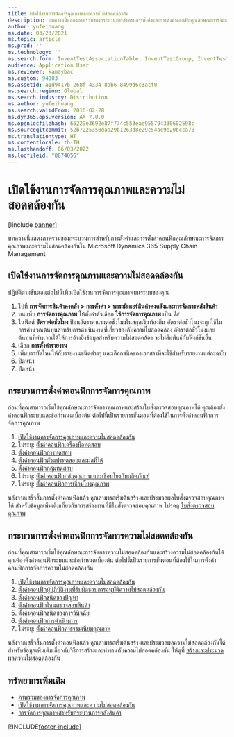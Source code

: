 ```yaml
---
title: เปิดใช้งานการจัดการคุณภาพและความไม่สอดคล้องกัน
description: บทความนี้แสดงภาพรวมของกระบวนการสำหรับการตั้งค่าและการตั้งค่าคอนฟิกคุณลักษณะการจัดการคุณภาพและความไม่สอดคล้องกันใน Microsoft Dynamics 365 Supply Chain Management
author: yufeihuang
ms.date: 03/23/2021
ms.topic: article
ms.prod: ''
ms.technology: ''
ms.search.form: InventTestAssociationTable, InventTestGroup, InventTestItemQualityGroup, InventTestTable, InventTestVariable, InventTestVariableOutcome, InventParameters, InventProblemType, InventProblemTypeSetup, InventQuarantineZone, InventTestDiagnosticType, InventTestReportSetup, SysUserManagement, InventTestRelatedOperations
audience: Application User
ms.reviewer: kamaybac
ms.custom: 94003
ms.assetid: a1d9417b-268f-4334-8ab6-8499d6c3acf0
ms.search.region: Global
ms.search.industry: Distribution
ms.author: yufeihuang
ms.search.validFrom: 2016-02-28
ms.dyn365.ops.version: AX 7.0.0
ms.openlocfilehash: 66229e3692e87f774c553eae955794330602598c
ms.sourcegitcommit: 52b7225350daa29b1263d8e29c54ac9e20bcca70
ms.translationtype: HT
ms.contentlocale: th-TH
ms.lasthandoff: 06/03/2022
ms.locfileid: "8874056"
---
```

# <a name="enable-quality-and-nonconformance-management"></a>เปิดใช้งานการจัดการคุณภาพและความไม่สอดคล้องกัน

[!include [banner](../includes/banner.md)]

บทความนี้แสดงภาพรวมของกระบวนการสำหรับการตั้งค่าและการตั้งค่าคอนฟิกคุณลักษณะการจัดการคุณภาพและความไม่สอดคล้องกันใน Microsoft Dynamics 365 Supply Chain Management

## <a name="enable-quality-and-nonconformance-management"></a><a name="enable-qm"></a>เปิดใช้งานการจัดการคุณภาพและความไม่สอดคล้องกัน

ปฏิบัติตามขั้นตอนต่อไปนี้เพื่อเปิดใช้งานการจัดการคุณภาพบนระบบของคุณ

1. ไปที่ **การจัดการสินค้าคงคลัง \> การตั้งค่า \> พารามิเตอร์สินค้าคงคลังและการจัดการคลังสินค้า**
1. บนแท็บ **การจัดการคุณภาพ** ให้ตั้งค่าตัวเลือก **ใช้การจัดการคุณภาพ** เป็น *ใช่*
1. ในฟิลด์ **อัตราต่อชั่วโมง** ป้อนอัตราค่าแรงต่อชั่วโมงในสกุลเงินท้องถิ่น อัตราต่อชั่วโมงจะถูกใช้ในการคำนวณต้นทุนสำหรับการดำเนินงานที่เกี่ยวข้องกับความไม่สอดคล้อง อัตราต่อชั่วโมงและต้นทุนที่คำนวณได้ให้การอ้างอิงข้อมูลสำหรับความไม่สอดคล้อง จะไม่สัมพันธ์กับฟังก์ชันอื่น
1. เลือก **การตั้งค่ารายงาน**
1. เพิ่มบรรทัดใหม่ให้กับรายงานชนิดต่างๆ และเลือกชนิดของเอกสารที่จะใช้สำหรับรายงานแต่ละฉบับ
1. ปิดหน้า
1. ปิดหน้า

## <a name="quality-management-configuration-process"></a>กระบวนการตั้งค่าคอนฟิกการจัดการคุณภาพ

ก่อนที่คุณสามารถเริ่มใช้คุณลักษณะการจัดการคุณภาพและสร้างใบสั่งตรวจสอบคุณภาพได้ คุณต้องตั้งค่าคอนฟิกระบบและข้อกำหนดเบื้องต้น ต่อไปนี้เป็นรายการขั้นตอนที่ต้องใช้ในการตั้งค่าคอนฟิกการจัดการคุณภาพ

1. [เปิดใช้งานการจัดการคุณภาพและความไม่สอดคล้องกัน](#enable-qm)
1. ไม่ระบุ: [ตั้งค่าคอนฟิกเครื่องมือทดสอบ](quality-test-instruments.md)
1. [ตั้งค่าคอนฟิกการทดสอบ](quality-tests.md)
1. [ตั้งค่าคอนฟิกตัวแปรทดสอบและผลที่ได้](quality-test-variables.md)
1. [ตั้งค่าคอนฟิกกลุ่มทดสอบ](quality-test-groups.md)
1. ไม่ระบุ: [ตั้งค่าคอนฟิกกลุ่มคุณภาพ และเชื่อมโยงกับผลิตภัณฑ์](quality-groups.md)
1. ไม่ระบุ: [ตั้งค่าคอนฟิกการเชื่อมโยงคุณภาพ](quality-associations.md)

หลังจากเสร็จสิ้นการตั้งค่าคอนฟิกแล้ว คุณสามารถเริ่มต้นสร้างและประมวลผลใบสั่งตรวจสอบคุณภาพได้ สำหรับข้อมูลเพิ่มเติมเกี่ยวกับการสร้างงานที่มีใบสั่งตรวจสอบคุณภาพ โปรดดู [ใบสั่งตรวจสอบคุณภาพ](quality-orders.md)

## <a name="nonconformance-management-configuration-process"></a>กระบวนการตั้งค่าคอนฟิกการจัดการความไม่สอดคล้องกัน

ก่อนที่คุณสามารถเริ่มใช้คุณลักษณะการจัดการความไม่สอดคล้องกันและสร้างความไม่สอดคล้องกันได้ คุณต้องตั้งค่าคอนฟิกระบบและข้อกำหนดเบื้องต้น ต่อไปนี้เป็นรายการขั้นตอนที่ต้องใช้ในการตั้งค่าคอนฟิกการจัดการความไม่สอดคล้องกัน

1. [เปิดใช้งานการจัดการคุณภาพและความไม่สอดคล้องกัน](#enable-qm)
1. [ตั้งค่าคอนฟิกผู้ปฏิบัติงานที่รับผิดชอบการอนุมัติความไม่สอดคล้องกัน](quality-responsible-workers.md)
1. [ตั้งค่าคอนฟิกชนิดของปัญหา](quality-problem-types.md)
1. [ตั้งค่าคอนฟิกโซนตรวจสอบสินค้า](quality-quarantine-zones.md)
1. [ตั้งค่าคอนฟิกชนิดของการวินิจฉัย](quality-diagnostic-types.md)
1. [ตั้งค่าคอนฟิกการดำเนินการ](quality-operations.md)
1. ไม่ระบุ: [ตั้งค่าคอนฟิกค่าธรรมเนียมคุณภาพ](quality-charges.md)

หลังจากเสร็จสิ้นการตั้งค่าคอนฟิกแล้ว คุณสามารถเริ่มต้นสร้างและประมวลผลความไม่สอดคล้องกันได้ สำหรับข้อมูลเพิ่มเติมเกี่ยวกับวิธีการสร้างและทำงานกับความไม่สอดคล้องกัน ให้ดูที่ [สร้างและประมวลผลความไม่สอดคล้องกัน](tasks/create-process-non-conformance.md)

## <a name="additional-resources"></a>ทรัพยากรเพิ่มเติม

- [ภาพรวมของการจัดการคุณภาพ](quality-management-processes.md)
- [เปิดใช้งานการจัดการคุณภาพและความไม่สอดคล้องกัน](enable-quality-management.md)
- [การจัดการคุณภาพสำหรับกระบวนการคลังสินค้า](quality-management-for-warehouses-processes.md)

[!INCLUDE[footer-include](../../includes/footer-banner.md)]

